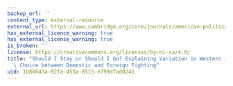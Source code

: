 ```yaml
---
backup_url: ''
content_type: external-resource
external_url: https://www.cambridge.org/core/journals/american-political-science-review/article/should-i-stay-or-should-i-go-explaining-variation-in-western-jihadists-choice-between-domestic-and-foreign-fighting/6CD5FE49C158DB30EB9EE62E5BE0DBE2
has_external_licence_warning: true
has_external_license_warning: true
is_broken: ''
license: https://creativecommons.org/licenses/by-nc-sa/4.0/
title: "Should I Stay or Should I Go? Explaining Variation in Western Jihadists\u2019\
  \ Choice between Domestic and Foreign Fighting"
uid: 1b86643a-02fa-453a-8515-e799d7ad0241
---
```

